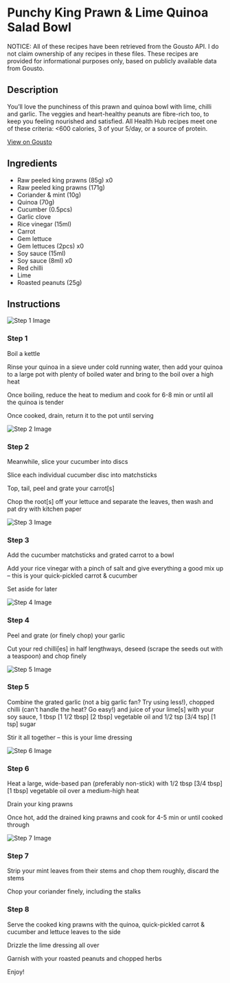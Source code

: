 # Punchy King Prawn & Lime Quinoa Salad Bowl

NOTICE: All of these recipes have been retrieved from the Gousto API. I do not claim ownership of any recipes in these files. These recipes are provided for informational purposes only, based on publicly available data from Gousto.

## Description

You’ll love the punchiness of this prawn and quinoa bowl with lime, chilli and garlic. The veggies and heart-healthy peanuts are fibre-rich too, to keep you feeling nourished and satisfied. All Health Hub recipes meet one of these criteria: <600 calories, 3 of your 5/day, or a source of protein.

[View on Gousto](https://www.gousto.co.uk/recipes/cookbook/punchy-prawn-lime-quinoa-salad-bowl)

## Ingredients

- Raw peeled king prawns (85g) x0
- Raw peeled king prawns (171g)
- Coriander & mint (10g)
- Quinoa (70g)
- Cucumber (0.5pcs)
- Garlic clove
- Rice vinegar (15ml)
- Carrot
- Gem lettuce
- Gem lettuces (2pcs) x0
- Soy sauce (15ml)
- Soy sauce (8ml) x0
- Red chilli
- Lime
- Roasted peanuts (25g)

## Instructions

![Step 1 Image](https://production-media.gousto.co.uk/cms/recipe-step-image/Step-1-1581674378057-x200.jpg)

### Step 1

Boil a kettle

Rinse your quinoa in a sieve under cold running water, then add your quinoa to a large pot with plenty of boiled water and bring to the boil over a high heat

Once boiling, reduce the heat to medium and cook for 6-8 min or until all the quinoa is tender

Once cooked, drain, return it to the pot until serving

![Step 2 Image](https://production-media.gousto.co.uk/cms/recipe-step-image/Step-2-1581674382327-x200.jpg)

### Step 2

Meanwhile, slice your cucumber into discs

Slice each individual cucumber disc into matchsticks

Top, tail, peel and grate your carrot[s]

Chop the root[s] off your lettuce and separate the leaves, then wash and pat dry with kitchen paper

![Step 3 Image](https://production-media.gousto.co.uk/cms/recipe-step-image/Step-3-1581674387237-x200.jpg)

### Step 3

Add the cucumber matchsticks and grated carrot to a bowl

Add your rice vinegar with a pinch of salt and give everything a good mix up – this is your quick-pickled carrot & cucumber

Set aside for later

![Step 4 Image](https://production-media.gousto.co.uk/cms/recipe-step-image/Step-4-1581674392408-x200.jpg)

### Step 4

Peel and grate (or finely chop) your garlic

Cut your red chilli[es] in half lengthways, deseed (scrape the seeds out with a teaspoon) and chop finely

![Step 5 Image](https://production-media.gousto.co.uk/cms/recipe-step-image/Step-5-1581674397813-x200.jpg)

### Step 5

Combine the grated garlic (not a big garlic fan? Try using less!), chopped chilli (can't handle the heat? Go easy!) and juice of your lime[s] with your soy sauce, 1 tbsp <span class="text-purple">[1 1/2 tbsp] </span><span class="text-danger">[2 tbsp]</span> vegetable oil and 1/2 tsp <span class="text-purple">[3/4 tsp] </span><span class="text-danger">[1 tsp]</span> sugar

Stir it all together – this is your lime dressing

![Step 6 Image](https://production-media.gousto.co.uk/cms/recipe-step-image/Step-6-1581674403423-x200.jpg)

### Step 6

Heat a large, wide-based pan (preferably non-stick) with 1/2 tbsp <span class="text-purple">[3/4 tbsp]</span> <span class="text-danger">[1 tbsp]</span> vegetable oil over a medium-high heat

Drain your king prawns

Once hot, add the drained king prawns and cook for 4-5 min or until cooked through

![Step 7 Image](https://production-media.gousto.co.uk/cms/recipe-step-image/Step-7-1581674410658-x200.jpg)

### Step 7

Strip your mint leaves from their stems and chop them roughly, discard the stems

Chop your coriander finely, including the stalks

### Step 8

Serve the cooked king prawns with the quinoa, quick-pickled carrot & cucumber and lettuce leaves to the side

Drizzle the lime dressing all over

Garnish with your roasted peanuts and chopped herbs

Enjoy!

